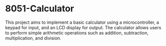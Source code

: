 # 8051-Calculator
This project aims to implement a basic calculator using a microcontroller, a keypad for input, and an LCD display for output. The calculator allows users to perform simple arithmetic operations such as addition, subtraction, multiplication, and division.

